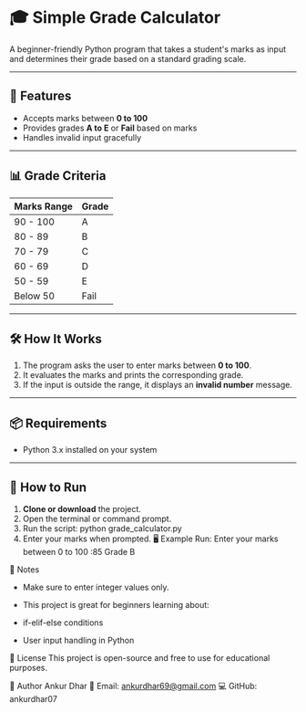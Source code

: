 # 🎓 Simple Grade Calculator

A beginner-friendly Python program that takes a student's marks as input and determines their grade based on a standard grading scale.

---

## 📜 Features
- Accepts marks between **0 to 100**
- Provides grades **A to E** or **Fail** based on marks
- Handles invalid input gracefully

---

## 📊 Grade Criteria
| Marks Range | Grade  |
|-------------|--------|
| 90 - 100    | A      |
| 80 - 89     | B      |
| 70 - 79     | C      |
| 60 - 69     | D      |
| 50 - 59     | E      |
| Below 50    | Fail   |

---

## 🛠 How It Works
1. The program asks the user to enter marks between **0 to 100**.
2. It evaluates the marks and prints the corresponding grade.
3. If the input is outside the range, it displays an **invalid number** message.

---

## 📦 Requirements
- Python 3.x installed on your system

---

## 🚀 How to Run
1. **Clone or download** the project.
2. Open the terminal or command prompt.
3. Run the script:
   python grade_calculator.py
4. Enter your marks when prompted.
🖥 Example Run:
Enter your marks between 0 to 100 :85
Grade B

📌 Notes
- Make sure to enter integer values only.

- This project is great for beginners learning about:

- if-elif-else conditions

- User input handling in Python

📄 License
This project is open-source and free to use for educational purposes.

👤 Author
Ankur Dhar
📧 Email: ankurdhar69@gmail.com
💻 GitHub: ankurdhar07